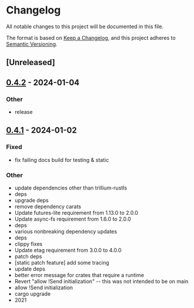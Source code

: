 # Changelog
All notable changes to this project will be documented in this file.

The format is based on [Keep a Changelog](https://keepachangelog.com/en/1.0.0/),
and this project adheres to [Semantic Versioning](https://semver.org/spec/v2.0.0.html).

## [Unreleased]

## [0.4.2](https://github.com/trillium-rs/trillium/compare/trillium-static-v0.4.1...trillium-static-v0.4.2) - 2024-01-04

### Other
- release

## [0.4.1](https://github.com/trillium-rs/trillium/compare/trillium-static-v0.4.0...trillium-static-v0.4.1) - 2024-01-02

### Fixed
- fix failing docs build for testing & static

### Other
- update dependencies other than trillium-rustls
- deps
- upgrade deps
- remove dependency carats
- Update futures-lite requirement from 1.13.0 to 2.0.0
- Update async-fs requirement from 1.6.0 to 2.0.0
- deps
- various nonbreaking dependency updates
- deps
- clippy fixes
- Update etag requirement from 3.0.0 to 4.0.0
- patch deps
- [static patch feature] add some tracing
- update deps
- better error message for crates that require a runtime
- Revert "allow !Send initialization" -- this was not intended to be on main
- allow !Send initialization
- cargo upgrade
- 2021
